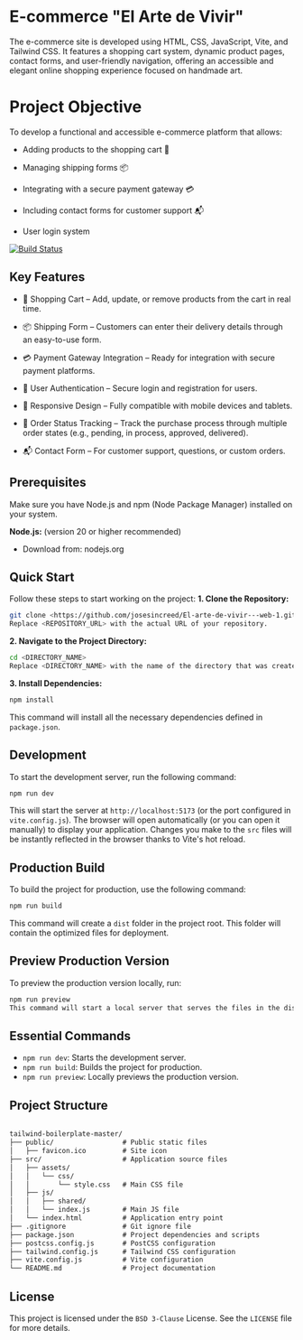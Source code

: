 # E-commerce "El Arte de Vivir"

The e-commerce site is developed using HTML, CSS, JavaScript, Vite, and Tailwind CSS. It features a shopping cart system, dynamic product pages, contact forms, and user-friendly navigation, offering an accessible and elegant online shopping experience focused on handmade art.


# Project Objective

 To develop a functional and accessible e-commerce platform that allows:

- Adding products to the shopping cart 🛒

- Managing shipping forms 📦

- Integrating with a secure payment gateway 💳

- Including contact forms for customer support 📬

- User login system

[![Build Status](https://travis-ci.org/joemccann/dillinger.svg?branch=master)](https://travis-ci.org/joemccann/dillinger)

## Key Features

- 🛒 Shopping Cart – Add, update, or remove products from the cart in real time.

- 📦 Shipping Form – Customers can enter their delivery details through an easy-to-use form.

- 💳 Payment Gateway Integration – Ready for integration with secure payment platforms.

- 🔐 User Authentication – Secure login and registration for users.

- 📱 Responsive Design – Fully compatible with mobile devices and tablets.

- 🧾 Order Status Tracking – Track the purchase process through multiple order states (e.g., pending, in process, approved, delivered).

- 📬 Contact Form – For customer support, questions, or custom orders.

## Prerequisites
Make sure you have Node.js and npm (Node Package Manager) installed on your system.

**Node.js:** (version 20 or higher recommended)
- Download from: nodejs.org

## Quick Start
Follow these steps to start working on the project:
**1. Clone the Repository:**
```sh
git clone <https://github.com/josesincreed/El-arte-de-vivir---web-1.git>
Replace <REPOSITORY_URL> with the actual URL of your repository.
```
**2. Navigate to the Project Directory:**
```sh
cd <DIRECTORY_NAME>
Replace <DIRECTORY_NAME> with the name of the directory that was created when cloning the repository.
```
**3. Install Dependencies:**
```sh
npm install
```
This command will install all the necessary dependencies defined in `package.json`.

## Development
To start the development server, run the following command:
```sh
npm run dev
```
This will start the server at `http://localhost:5173` (or the port configured in `vite.config.js`). The browser will open automatically (or you can open it manually) to display your application. Changes you make to the `src` files will be instantly reflected in the browser thanks to Vite's hot reload.

## Production Build
To build the project for production, use the following command:
```sh
npm run build
```
This command will create a `dist` folder in the project root. This folder will contain the optimized files for deployment.

## Preview Production Version
To preview the production version locally, run:
```sh
npm run preview
This command will start a local server that serves the files in the dist folder.
```

## Essential Commands
- `npm run dev`: Starts the development server.
- `npm run build`: Builds the project for production.
- `npm run preview`: Locally previews the production version.

## Project Structure
```Markdown

tailwind-boilerplate-master/
├── public/                 # Public static files
│   ├── favicon.ico         # Site icon
├── src/                    # Application source files
│   ├── assets/
│   │   └── css/
│   │       └── style.css   # Main CSS file
│   ├── js/                 
│   │   ├── shared/         
│   │   └── index.js        # Main JS file
│   └── index.html          # Application entry point
├── .gitignore              # Git ignore file
├── package.json            # Project dependencies and scripts
├── postcss.config.js       # PostCSS configuration
├── tailwind.config.js      # Tailwind CSS configuration
├── vite.config.js          # Vite configuration
└── README.md               # Project documentation
```

## License
This project is licensed under the `BSD 3-Clause` License. See the `LICENSE` file for more details.

